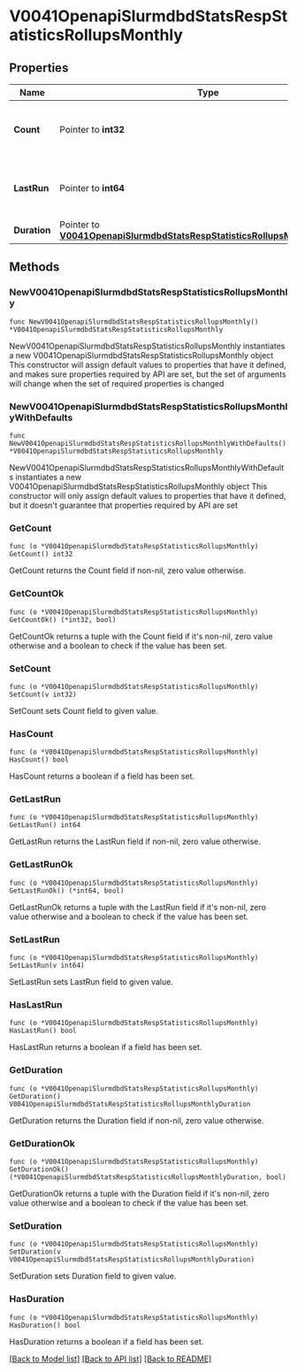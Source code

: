 # V0041OpenapiSlurmdbdStatsRespStatisticsRollupsMonthly

## Properties

Name | Type | Description | Notes
------------ | ------------- | ------------- | -------------
**Count** | Pointer to **int32** | Number of monthly rollups since last_run | [optional] 
**LastRun** | Pointer to **int64** | Last time monthly rollup ran (UNIX timestamp) | [optional] 
**Duration** | Pointer to [**V0041OpenapiSlurmdbdStatsRespStatisticsRollupsMonthlyDuration**](V0041OpenapiSlurmdbdStatsRespStatisticsRollupsMonthlyDuration.md) |  | [optional] 

## Methods

### NewV0041OpenapiSlurmdbdStatsRespStatisticsRollupsMonthly

`func NewV0041OpenapiSlurmdbdStatsRespStatisticsRollupsMonthly() *V0041OpenapiSlurmdbdStatsRespStatisticsRollupsMonthly`

NewV0041OpenapiSlurmdbdStatsRespStatisticsRollupsMonthly instantiates a new V0041OpenapiSlurmdbdStatsRespStatisticsRollupsMonthly object
This constructor will assign default values to properties that have it defined,
and makes sure properties required by API are set, but the set of arguments
will change when the set of required properties is changed

### NewV0041OpenapiSlurmdbdStatsRespStatisticsRollupsMonthlyWithDefaults

`func NewV0041OpenapiSlurmdbdStatsRespStatisticsRollupsMonthlyWithDefaults() *V0041OpenapiSlurmdbdStatsRespStatisticsRollupsMonthly`

NewV0041OpenapiSlurmdbdStatsRespStatisticsRollupsMonthlyWithDefaults instantiates a new V0041OpenapiSlurmdbdStatsRespStatisticsRollupsMonthly object
This constructor will only assign default values to properties that have it defined,
but it doesn't guarantee that properties required by API are set

### GetCount

`func (o *V0041OpenapiSlurmdbdStatsRespStatisticsRollupsMonthly) GetCount() int32`

GetCount returns the Count field if non-nil, zero value otherwise.

### GetCountOk

`func (o *V0041OpenapiSlurmdbdStatsRespStatisticsRollupsMonthly) GetCountOk() (*int32, bool)`

GetCountOk returns a tuple with the Count field if it's non-nil, zero value otherwise
and a boolean to check if the value has been set.

### SetCount

`func (o *V0041OpenapiSlurmdbdStatsRespStatisticsRollupsMonthly) SetCount(v int32)`

SetCount sets Count field to given value.

### HasCount

`func (o *V0041OpenapiSlurmdbdStatsRespStatisticsRollupsMonthly) HasCount() bool`

HasCount returns a boolean if a field has been set.

### GetLastRun

`func (o *V0041OpenapiSlurmdbdStatsRespStatisticsRollupsMonthly) GetLastRun() int64`

GetLastRun returns the LastRun field if non-nil, zero value otherwise.

### GetLastRunOk

`func (o *V0041OpenapiSlurmdbdStatsRespStatisticsRollupsMonthly) GetLastRunOk() (*int64, bool)`

GetLastRunOk returns a tuple with the LastRun field if it's non-nil, zero value otherwise
and a boolean to check if the value has been set.

### SetLastRun

`func (o *V0041OpenapiSlurmdbdStatsRespStatisticsRollupsMonthly) SetLastRun(v int64)`

SetLastRun sets LastRun field to given value.

### HasLastRun

`func (o *V0041OpenapiSlurmdbdStatsRespStatisticsRollupsMonthly) HasLastRun() bool`

HasLastRun returns a boolean if a field has been set.

### GetDuration

`func (o *V0041OpenapiSlurmdbdStatsRespStatisticsRollupsMonthly) GetDuration() V0041OpenapiSlurmdbdStatsRespStatisticsRollupsMonthlyDuration`

GetDuration returns the Duration field if non-nil, zero value otherwise.

### GetDurationOk

`func (o *V0041OpenapiSlurmdbdStatsRespStatisticsRollupsMonthly) GetDurationOk() (*V0041OpenapiSlurmdbdStatsRespStatisticsRollupsMonthlyDuration, bool)`

GetDurationOk returns a tuple with the Duration field if it's non-nil, zero value otherwise
and a boolean to check if the value has been set.

### SetDuration

`func (o *V0041OpenapiSlurmdbdStatsRespStatisticsRollupsMonthly) SetDuration(v V0041OpenapiSlurmdbdStatsRespStatisticsRollupsMonthlyDuration)`

SetDuration sets Duration field to given value.

### HasDuration

`func (o *V0041OpenapiSlurmdbdStatsRespStatisticsRollupsMonthly) HasDuration() bool`

HasDuration returns a boolean if a field has been set.


[[Back to Model list]](../README.md#documentation-for-models) [[Back to API list]](../README.md#documentation-for-api-endpoints) [[Back to README]](../README.md)


